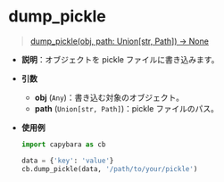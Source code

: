 # dump_pickle

> [dump_pickle(obj, path: Union[str, Path]) -> None](https://github.com/DocsaidLab/Capybara/blob/975d62fba4f76db59e715c220f7a2af5ad8d050e/capybara/utils/files_utils.py#L173)

- **説明**：オブジェクトを pickle ファイルに書き込みます。

- **引数**

  - **obj** (`Any`)：書き込む対象のオブジェクト。
  - **path** (`Union[str, Path]`)：pickle ファイルのパス。

- **使用例**

  ```python
  import capybara as cb

  data = {'key': 'value'}
  cb.dump_pickle(data, '/path/to/your/pickle')
  ```
